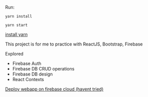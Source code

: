 

Run:

`yarn install`

`yarn start`

[install yarn](https://classic.yarnpkg.com/en/docs/install/#windows-stable)

This project is for me to practice with ReactJS, Bootstrap, Firebase

Explored
- Firebase Auth
- Firebase DB CRUD operations
- Firebase DB design
- React Contexts

[Deploy webapp on firebase cloud (havent tried)](https://medium.com/@aleemuddin13/how-to-host-static-website-on-firebase-hosting-for-free-9de8917bebf2)
